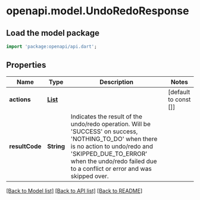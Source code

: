 # openapi.model.UndoRedoResponse

## Load the model package
```dart
import 'package:openapi/api.dart';
```

## Properties
Name | Type | Description | Notes
------------ | ------------- | ------------- | -------------
**actions** | [**List<UndoRedoAction>**](UndoRedoAction.md) |  | [default to const []]
**resultCode** | **String** | Indicates the result of the undo/redo operation. Will be 'SUCCESS' on success, 'NOTHING_TO_DO' when there is no action to undo/redo and 'SKIPPED_DUE_TO_ERROR' when the undo/redo failed due to a conflict or error and was skipped over. | 

[[Back to Model list]](../README.md#documentation-for-models) [[Back to API list]](../README.md#documentation-for-api-endpoints) [[Back to README]](../README.md)


